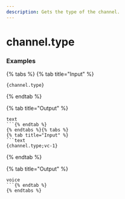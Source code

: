 ```yaml
---
description: Gets the type of the channel.
---
```


# channel.type <channel>

### Examples

{% tabs %}
{% tab title="Input" %}
```text
{channel.type}
```
{% endtab %}

{% tab title="Output" %}
```text
text
```{% endtab %}
{% endtabs %}{% tabs %}
{% tab title="Input" %}
```text
{channel.type;vc-1}
```
{% endtab %}

{% tab title="Output" %}
```text
voice
```{% endtab %}
{% endtabs %}